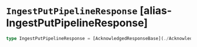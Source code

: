 # `IngestPutPipelineResponse` [alias-IngestPutPipelineResponse]
```typescript
type IngestPutPipelineResponse = [AcknowledgedResponseBase](./AcknowledgedResponseBase.md);
```
